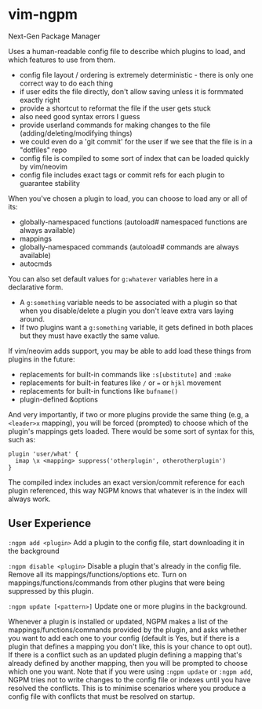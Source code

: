 # vim-ngpm
Next-Gen Package Manager

Uses a human-readable config file to describe which plugins to load, and which features to use from them.

* config file layout / ordering is extremely deterministic - there is only one correct way to do each thing
* if user edits the file directly, don't allow saving unless it is formmated exactly right
* provide a shortcut to reformat the file if the user gets stuck
* also need good syntax errors I guess
* provide userland commands for making changes to the file (adding/deleting/modifying things)
* we could even do a 'git commit' for the user if we see that the file is in a "dotfiles" repo
* config file is compiled to some sort of index that can be loaded quickly by vim/neovim
* config file includes exact tags or commit refs for each plugin to guarantee stability

When you've chosen a plugin to load, you can choose to load any or all of its:

* globally-namespaced functions (autoload# namespaced functions are always available)
* mappings
* globally-namespaced commands (autoload# commands are always available)
* autocmds

You can also set default values for `g:whatever` variables here in a declarative form.

* A `g:something` variable needs to be associated with a plugin so that when you disable/delete a plugin you don't leave extra vars laying around.
* If two plugins want a `g:something` variable, it gets defined in both places but they must have exactly the same value.

If vim/neovim adds support, you may be able to add load these things from plugins in the future:

* replacements for built-in commands like `:s[ubstitute]` and `:make`
* replacements for built-in features like `/` or `=` or `hjkl` movement
* replacements for built-in functions like `bufname()`
* plugin-defined &options

And very importantly, if two or more plugins provide the same thing (e.g, a `<leader>x` mapping), you will be forced (prompted) to choose which of the plugin's mappings gets loaded. There would be some sort of syntax for this, such as:

    plugin 'user/what' {
      imap \x <mapping> suppress('otherplugin', otherotherplugin')
    }

The compiled index includes an exact version/commit reference for each plugin referenced, this way NGPM knows that whatever is in the index will always work.

User Experience
---

`:ngpm add <plugin>` Add a plugin to the config file, start downloading it in the background

`:ngpm disable <plugin>` Disable a plugin that's already in the config file. Remove all its mappings/functions/options etc. Turn on mappings/functions/commands from other plugins that were being suppressed by this plugin.

`:ngpm update [<pattern>]` Update one or more plugins in the background.

Whenever a plugin is installed or updated, NGPM makes a list of the mappings/functions/commands provided by the plugin, and asks whether you want to add each one to your config (default is Yes, but if there is a plugin that defines a mapping you don't like, this is your chance to opt out). If there is a conflict such as an updated plugin defining a mapping that's already defined by another mapping, then you will be prompted to choose which one you want. Note that if you were using `:ngpm update` or `:ngpm add`, NGPM tries not to write changes to the config file or indexes until you have resolved the conflicts. This is to minimise scenarios where you produce a config file with conflicts that must be resolved on startup.


